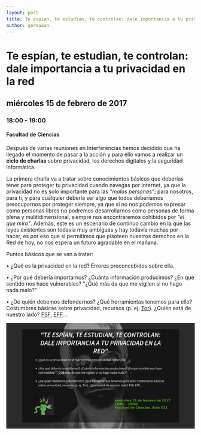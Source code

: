 ```yaml
---
layout: post
title: Te espían, te estudian, te controlan: dale importancia a tu privacidad en la red
author: germaaan
---
```


# Te espían, te estudian, te controlan: dale importancia a tu privacidad en la red
## miércoles 15 de febrero de 2017
### 18:00 - 19:00
#### Facultad de Ciencias

Después de varias reuniones en Interferencias hemos decidido que ha llegado el momento de pasar a la acción y para ello vamos a realizar un **ciclo de charlas** sobre privacidad, los derechos digitales y la seguridad informática.

La primera charla va a tratar sobre conocimientos básicos que deberías tener para proteger tu privacidad cuando navegas por Internet, ya que la privacidad no es solo importante para las *"malas personas"*; para nosotros, para ti, y para cualquier debería ser algo que todos deberíamos preocuparnos por proteger siempre, ya que si no nos podemos expresar como personas libres no podremos desarrollarnos como personas de forma plena y mulitidimensional, siempre nos encontraremos cohibidos por *"el que mira"*. Además, este es un escenario de continuo cambio en la que las leyes existentes son todavía muy ambiguas y hay todavía muchas por hacer, es por eso que si permitimos que pisoteen nuestros derechos en la Red de hoy, no nos espera un futuro agradable en el mañana.

Puntos básicos que se van a tratar:

• ¿Qué es la privacidad en la red? Errores preconcebidos sobre ella.

• ¿Por qué debería importarnos? ¿Cuánta información producimos? ¿En qué sentido nos hace vulnerables? "¿Qué más da que me vigilen si no hago nada malo?"

• ¿De quién debemos defendernos? ¿Qué herramientas tenemos para ello? Costumbres básicas sobre privacidad, recursos (p. ej. [Tor](https://www.torproject.org/)). ¿Quién está de nuestro lado? [FSF](https://www.fsf.org/es), [EFF](https://www.eff.org/es)...

![cartel_privacidad](../assets/images/cartel_privacidad.png)

